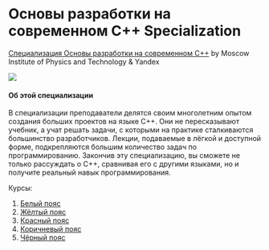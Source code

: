 # Основы разработки на современном C++ Specialization #

[Специализация Основы разработки на современном C++](https://www.coursera.org/specializations/c-plus-plus-modern-development/) by Moscow Institute of Physics and Technology & Yandex

<p>
    <a href="https://www.coursera.org/specializations/c-plus-plus-modern-development/">
        <img src="https://github.com/VulpesCorsac/Coursera-Modern-C-plus-plus-development/blob/master/Logo.jpg">
    </a>
</p>

#### Об этой специализации ####
В специализации преподаватели делятся своим многолетним опытом создания больших проектов на языке C++. Они не пересказывают учебник, а учат решать задачи, с которыми на практике сталкиваются большинство разработчиков. Лекции, подаваемые в лёгкой и доступной форме, подкрепляются большим количество задач по программированию. Закончив эту специализацию, вы сможете не только рассуждать о C++, сравнивая его с другими языками, но и получите реальный навык программирования.

Курсы:
1. [Белый пояс](https://github.com/momsspaghettti/coursera-c-plus-plus-modern-development/tree/master/White)
2. [Жёлтый пояс](https://github.com/momsspaghettti/coursera-c-plus-plus-modern-development/tree/master/Yellow)
3. [Красный пояс](https://github.com/momsspaghettti/coursera-c-plus-plus-modern-development/tree/master/Red)
4. [Коричневый пояс](https://github.com/momsspaghettti/coursera-c-plus-plus-modern-development/tree/master/Brown)
5. [Чёрный пояс](https://github.com/momsspaghettti/coursera-c-plus-plus-modern-development/tree/master/Black)
